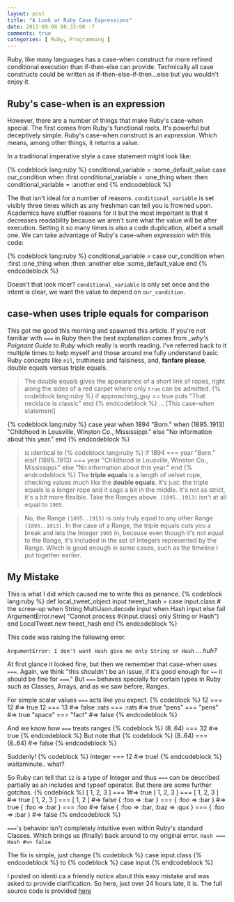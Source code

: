 ```yaml
---
layout: post
title: "A Look at Ruby Case Expressions"
date: 2011-09-08 08:33:00 -7
comments: true
categories: [ Ruby, Programming ]
---
```


Ruby, like many languages has a case-when construct for more refined conditional
execution than if-then-else can provide. Technically all case constructs could
be written as if-then-else-if-then...else but you wouldn't enjoy it.

## Ruby's case-when is an expression

However, there are a number of things that make Ruby's case-when special. The
first comes from Ruby's functional roots. It's powerful but deceptively simple.
Ruby's case-when construct is an *expression*. Which means, among other things,
it returns a value.

In a traditional imperative style a case statement might look like:

{% codeblock lang:ruby %}
conditional_variable = :some_default_value
case our_condition
when :first
  conditional_variable = :one_thing
when :then
  conditional_variable = :another
end
{% endcodeblock %}

The that isn't ideal for a number of reasons. `conditional_variable` is set
visibly three times which as any freshman can tell you is frowned upon.
Academics have stuffier reasons for it but the most important is that it
decreases readability because we aren't sure what the value will be after
execution. Setting it so many times is also a code duplication, albeit a small
one. We can take advantage of Ruby's case-when *expression* with this code:

{% codeblock lang:ruby %}
conditional_variable = case our_condition
                       when :first
                         :one_thing
                       when :then
                         :another
                       else
                         :some_default_value
                       end
{% endcodeblock %}

Doesn't that look nicer? `conditional_variable` is only set once and the
intent is clear, we want the value to depend on `our_condition`.

## case-when uses triple equals for comparison

This got me good this morning and spawned this article. If you're not familiar
with `===` in Ruby then the best explanation comes from *_why's Poignant Guide
to Ruby* which really is worth reading. I've referred back to it multiple times
to help myself and those around me fully understand basic Ruby concepts like
`nil`, truthiness and falsiness, and, __fanfare please__, double equals versus
triple equals.

> The double equals gives the appearance of a short link of ropes, right
> along the sides of a red carpet where only `true` can be admitted.
{% codeblock lang:ruby %}
if approaching_guy == true
  puts "That necklace is classic"
end
{% endcodeblock %}
> ...
> [This case-when statement]

{% codeblock lang:ruby %}
case year
when 1894
  "Born."
when (1895..1913)
  "Childhood in Lousville, Winston Co., Mississippi."
else
  "No information about this year."
end
{% endcodeblock %}
> is identical to
{% codeblock lang:ruby %}
if 1894 === year
  "Born."
elsif (1895..1913) === year
  "Childhood in Lousville, Winston Co., Mississippi."
else
  "No information about this year."
end
{% endcodeblock %}
> The __triple equals__ is a length of velvet rope, checking values much like
> the __double equals__. It's just: the triple equals is a longer rope and it
> sags a bit in the middle. It's not as strict, it's a bit more flexible.
> Take the Ranges above. `(1895..1913)` isn't at all equal to `1905`.

> No, the Range `(1895..1913)` is only truly equal to any other Range
> `(1895..1913)`. In the case of a Range, the triple equals cuts you a break
> and lets the Integer `1905` in, because even though it's not equal to the
> Range, it's included in the set of Integers represented by the Range. Which
> is good enough in some cases, such as the timeline I put together earlier.

## My Mistake
This is what I did which caused me to write this as penance.
{% codeblock lang:ruby %}
def local_tweet_object input
  tweet_hash = case input.class # the screw-up
  when String
    MultiJson.decode input
  when Hash
    input
  else
    fail ArgumentError.new(
      "Cannot process #{input.class} only String or Hash")
  end
  LocalTweet.new tweet_hash
end
{% endcodeblock %}

This code was raising the following error.

`ArgumentError: I don't want Hash give me only String or Hash`
... *huh?*

At first glance it looked fine, but then we remember that case-when uses `===`.
Again, we think "this shouldn't be an issue, if it's good enough for `==` it
should be fine for `===`." But `===` behaves specially for certain types in Ruby
such as Classes, Arrays, and as we saw before, Ranges.

For simple scalar values `===` acts like you expect.
{% codeblock %}
12 === 12 #=> true
12 === 13 #=> false
:rats === :rats #=> true
"pens" === "pens" #=> true
"space" === "fact" #=> false
{% endcodeblock %}

And we know how `===` treats ranges
{% codeblock %}
(8..64) === 32 #=> true
{% endcodeblock %}
But note that
{% codeblock %}
(8..64) === (8..64) #=> false
{% endcodeblock %}

Suddenly!
{% codeblock %}
Integer === 12 #=> true!
{% endcodeblock %}
waitaminute.. what?

So Ruby can tell that `12` is a type of Integer and thus `===` can be described
partially as an includes and typeof operator. But there are some further
gotchas.
{% codeblock %}
[ 1, 2, 3 ] === 1#=> true
[ 1, 2, 3 ] === [ 1, 2, 3 ]                         #=> true
[ 1, 2, 3 ] === [ 1, 2 ]                            #=> false
{ :foo => :bar } === { :foo => :bar }               #=> true
{ :foo => :bar } === :foo                           #=> false
{ :foo => :bar, :baz => :qux } === { :foo => :bar } #=> false
{% endcodeblock %}

`===`'s behavior isn't completely intuitive even within Ruby's standard Classes.
Which brings us (finally) back around to my original error.
`Hash === Hash #=> false`


The fix is simple, just change
{% codeblock %}
case input.class
{% endcodeblock %}
to
{% codeblock %}
case input
{% endcodeblock %}

I posted on identi.ca a friendly notice about this easy mistake and was asked to
provide clarification. So here, just over 24 hours late, it is. The full source
code is provided [here](https://gist.github.com/1112335)
